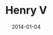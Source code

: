 ---
subheader: ''
description: "<p><span class=\"small_text_a\">The Dean's Men play \"the King's Men\"\
  \ in Jon Sorce's production of Henry V.\_ A ragtag chorus of Shakespearean players\
  \ takes our stage and introduces our story: the defense of a dynasty under newly-crowned\
  \ King Henry.\_ Just as the brave new monarch prepares to win an impossible victory\
  \ against the French, the brave players prepare to perform and impossible spectacle\
  \ with only a few blocks and some moxy.\_ Wars will wage, bombast will blast, and\
  \ your spirits will most certainly rouse.</span></p> <p>By <strong>William Shakespeare\
  \ </strong><br/>\nDirected by <strong>Jonathan Sorce</strong></p><p><strong>Brandon\
  \ Callender</strong> (Chorus) is a third-year Computer Science major in the College.\
  \ This is his second Dean's Men show. He has previously appeared in Excerpt from\
  \ <em>Richard III</em> (Richard III), <em>Hotel Nepenthe</em> (Actor 4/Ensemble),\
  \ <em>Hedda Gabler</em> (Judge Brack), <em>A Midsummer Night's Dream</em> (Theseus/Mustardseed),\
  \ and several New Work Week shows.</p><p><strong>Chase Woods</strong> (Henry) is\
  \ a second-year double-majoring in Theatre and Performance Studies and Public Policy.\
  \ This is his second performance at the University, his first with the Dean\u2019\
  s Men.</p> <p><strong>Cameron Vanderwerf</strong> (Exeter) is a third-year English\
  \ and TAPS major in the College. Past UT roles include Stanley in <em>A Streetcar\
  \ Named Desire</em>, Ernst in <em>Cabaret</em>, Lysander in<em> A Midsummer Night's\
  \ Dream</em>, Launcelot in <em>The Merchant of Venice</em>, and Billy in <em>The\
  \ Real Thing</em>.</p><p><strong>Carlo Bonacci</strong> (Pistol/Soldier #2) is a\
  \ second-year in the College</p><p><strong>Xander Eichner</strong> (Dauphin/Williams)\
  \ is a second-year in the College tentatively pursuing a Math/History double major.\
  \ He acted last year in the fall Dean\u2019s Men production <em>As You Like It</em>,\
  \ the winter CES Fest show <em>Thrill Me</em>, and in the spring UT workshop <em>A\
  \ Crackup at the Race Riots</em>.</p><p><strong>Sasha Ayvazov</strong> (Canterbury/MacMorris/Constable/Burgundy)\_\
  \ is a fourth- year math and English double major, who has taken part in twenty\
  \ UT productions \u2014 as well as another ten with Le Vorris and Vox, CES, and\
  \ Attori Senza Paura \u2014 in a variety of roles, though he marks his UT acting\
  \ debut in <em>Henry V</em> this quarter. He is a member of UT committee and is\
  \ a curator for <em>Theater[24]</em>.</p><p><strong>Gus Mosse</strong> (Montjoy/Bardolph/Court)\
  \ is a third-year English major in the College. He has previously appeared with\
  \ the Dean's Men in <em>A Midsummer Night's Dream</em> (Snout), <em>As You Like\
  \ It</em> (Orlando), <em>Henry VI </em>(Henry VI), and <em>The Two Gentlemen of\
  \ Verona</em> (Valentine). He has also participated in New Work Week as an actor\
  \ and Theater 24 as a writer. He serves as Social Chair for the Dean's Men.</p>\
  \ <p><strong>Elise Wander</strong> (Boy/Governor of Harfleur/Queen Isabel) is a\
  \ fourth-year in the college, majoring in Gender and Sexuality Studies and English.\
  \ She has previously appeared in <em>Much Ado About Nothing</em> (Hero),<em> The\
  \ Clean House</em> (Ana), <em>The Glass Menagerie</em> (Laura) and <em>Cymbeline</em>\
  \ (Pisanio). She is also a member of Unaccompanied Women A Cappella.</p><p><strong>Laura\
  \ Bevington</strong> (Hostess Quickly, Alice, Captain Gower) is a first-year, planning\
  \ to major in Theatre and Performance Studies.</p><p><strong>Michela Voit</strong>\
  \ (Katherine, Nym, Suffolk) is a second-year English and Public Policy major in\
  \ the College. Her past Dean\u2019s Men roles include Beatrice in <em>Much Ado About\
  \ Nothing</em>, Helena in <em>A Midsummer Night\u2019s Dream</em>, and Celia is\
  \ <em>As You Like It</em>.</p><p><strong>Colin Bresnahan</strong> (Fluellen/Erpingham/Soldier\
  \ #1) is a fourth-year Political Science major in the College. This is his fifth\
  \ show with The Dean's Men and sixth with University Theater, having previously\
  \ worked on <em>The Two Gentlemen of Verona</em> (Director), <em>Cymbeline</em>\
  \ (Caius Lucius), <em>Twelfth Night</em> (ME), <em>The Bear</em> (Director), and\
  \ <em>Henry IV, Part 1</em> (ASM). Colin is also the President of The Dean's Men.</p><p><strong>Jonathan\
  \ Sorce</strong> (Director) is a second year in the college majoring in Physics\
  \ and Mathematics. This is his fourth consecutive show in the Dean's Men, having\
  \ previously worked on <em>A Midsummer Night's Dream</em> (Assistant Director) and\
  \ having acted in <em>As You Like It</em> (Corin) and <em>Much Ado About Nothing</em>\
  \ (Conrade).</p> <p><strong>Mariel Schlomchik</strong> (Stage Manager) is a second-year\
  \ Biology major in the college. Previously, Mariel has assistant-stage managed Dean's\
  \ Mens shows <em>As You Like It</em> and <em>Much Ado About Nothing</em>, and assistant-directed\
  \ <em>The Clean House</em>.</p><p><strong>Cambria Whitcomb</strong> (Production\
  \ Manager) is a third-year in the College majoring in Visual Arts. This is her second\
  \ show with both the Dean's Men and UT, the first being <em>A Midsummer Night's\
  \ Dream</em>.</p><p><strong>Shuwen Qian</strong> (Scenic Designer) is a fourth-year\
  \ in the College. Previous show credits with UT/TAPS include <em>Sleuth</em>, <em>The\
  \ Hamletmachine</em>, <em>The Drowsy Chaperone,</em> <em>Principia Circusatica</em>,\
  \ <em>Hotel Nepenthe</em>, and <em>A Weekend of Workshops: Chekhov</em> (Production\
  \ Manager);<em> B-Side Studio</em>, <em>The House of Yes</em>, and <em>The River\
  \ Jordan: A Victorian Circus Tale</em> (Asst. Production Manager); <em>Godspell</em>\
  \ (Music Director); and the workshop <em>Philip Glass Buys a Loaf of Bread</em>\
  \ (Director). He has formerly served on TAPS's student administrative staff and\
  \ UT's student committee.</p><p><strong>Abigail Adams</strong> (Props Designer)\
  \ is a third-year Gender Studies major. She has previously stage managed UT productions\
  \ of <em>Merchant of Venice</em> and <em>The Clean House</em>, as well as Le Vorris\
  \ &amp; Vox's <em>Sandman</em>. This is Gayle's first production as props designer.</p><p><strong>Michelle\
  \ Ross </strong>(Costume Designer) is a second-year majoring in both Computer Science\
  \ and Music. Previously, she has assisted with costuming the musicals<em> Grey Gardens</em>\
  \ and <em>Cabaret</em>. She also helped with lighting and running the cue board\
  \ for <em>A Midsummer Night's Dream</em>.</p><p><strong>Kevin Freese</strong> (Lighting\
  \ Designer) is a third-year Math and Computer Science major. He has previously designed<em>\
  \ Much Ado About Nothing</em> and <em>A Midsummer Night's Dream</em>, and has been\
  \ an electrician on many other productions at UT. Kevin is also a member of Tech\
  \ Staff.</p><p><strong>Greg Poljacik</strong> (Fight Choreographer) currently teaches\
  \ stage combat at The Second City Training Center in Chicago and is a Research Assistant\
  \ at the University of Chicago in the field of Cognitive/Behavioral Neuroscience.\
  \ Greg also has been a guest lecturer at Columbia University Chicago and has taught\
  \ at Regional workshops across the country, including co-coordinating the Winder\
  \ Wonderland Workshop, the largest stage combat conference in the US. Greg is a\
  \ certified teacher with the United Stuntmen\u2019s Association, a member of SAG/AFTRA,\
  \ the Society of American Fight Directors, AGMA, LBP stunts Chicago and Asylum Stunts.\
  \ Greg is also the inventor of the secret recipe for Gravity &amp; Momentum\u2019\
  s stage blood products.</p><p><strong>Gabi Mulder </strong>(Assistant Set Designer)\
  \ is a second-year in the College. She has previously worked on <em>Sleuth</em>\
  \ as assistant stage manger and <em>The Clean House</em> as assistant set designer.\
  \ She is very excited to be working on her first Dean's Men show.</p><p><strong>Sophie\
  \ Downes</strong> (Assistant Production Manager) is a second-year in the College\
  \ majoring in English. She was the assistant production manager for last year's\
  \ As You Like It and Fool for Love, and the production/stage manager for Apsara's\
  \ spring UT collaboration.</p><p><strong>Michael Procassini</strong> (Assistant\
  \ Scenic Designer) is a 3rd year Biology Major. In the past, he has worked as the\
  \ sensory designer for <em>Hotel Nepenthe</em> and as an assistant costume designer\
  \ for Hedda Gabler. He has also acted in several things around campus, including\
  \ CES's production of <em>Tis Pity She's a Whore</em> and UT's production of <em>The\
  \ Drowsy Chaperone</em>.</p><p><strong>Charlotte Rieder</strong> (Assistant Director)\
  \ is a first-year and intends to major in Math.</p><p><strong>Brandon McCallister</strong>\
  \ (Assistant Stage Manager) is a first-year majoring in Biology. This is Brandon's\
  \ first show\_ with The Dean's Men and University Theater. He was an active member\
  \ of theater in high school both onstage and backstage.</p><p><strong>Daniel Heins</strong>\
  \ (Board Programmer) is a first-year studying Geophysical Sciences. He led his high\
  \ school lighting and set crews and worked in various capacities for numerous shows\
  \ among a handful of school and youth theater groups.\_ Previously he worked in\
  \ UT as Master Electrician for Closer and will be working as a carpenter for Macbeth.<br/>\n\
  \_</p>"
slug: henry-v
title: Henry V
layout: show-info
quarter: fall
year: 2014
season: 2014-2015 Shows
date: 2014-01-04

---